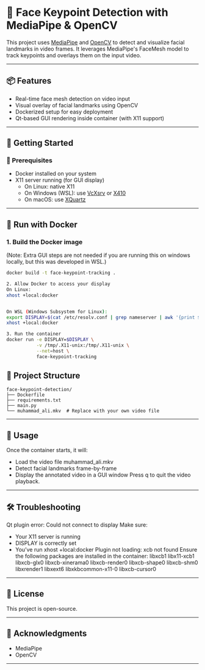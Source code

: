 # 🧠 Face Keypoint Detection with MediaPipe & OpenCV

This project uses [MediaPipe](https://mediapipe.dev/) and [OpenCV](https://opencv.org/) to detect and visualize facial landmarks in video frames. It leverages MediaPipe's FaceMesh model to track keypoints and overlays them on the input video.

---

## 📦 Features

- Real-time face mesh detection on video input
- Visual overlay of facial landmarks using OpenCV
- Dockerized setup for easy deployment
- Qt-based GUI rendering inside container (with X11 support)

---

## 🚀 Getting Started

### 🔧 Prerequisites

- Docker installed on your system
- X11 server running (for GUI display)
  - On Linux: native X11
  - On Windows (WSL): use [VcXsrv](https://sourceforge.net/projects/vcxsrv/) or [X410](https://x410.dev/)
  - On macOS: use [XQuartz](https://www.xquartz.org/)

---

## 🐳 Run with Docker

### 1. Build the Docker image

(Note: Extra GUI steps are not needed if you are running this on windows locally, but this was developed in WSL.)

```bash
docker build -t face-keypoint-tracking .

2. Allow Docker to access your display
On Linux:
xhost +local:docker


On WSL (Windows Subsystem for Linux):
export DISPLAY=$(cat /etc/resolv.conf | grep nameserver | awk '{print $2}'):0
xhost +local:docker

3. Run the container
docker run -e DISPLAY=$DISPLAY \
           -v /tmp/.X11-unix:/tmp/.X11-unix \
           --net=host \
           face-keypoint-tracking

```

## 📂 Project Structure

```
face-keypoint-detection/
├── Dockerfile
├── requirements.txt
├── main.py
└── muhammad_ali.mkv  # Replace with your own video file
```

---

## 🧪 Usage

Once the container starts, it will:
- Load the video file muhammad_ali.mkv
- Detect facial landmarks frame-by-frame
- Display the annotated video in a GUI window
Press q to quit the video playback.

---

## 🛠 Troubleshooting

Qt plugin error: Could not connect to display
Make sure:
- Your X11 server is running
- DISPLAY is correctly set
- You’ve run xhost +local:docker
Plugin not loading: xcb not found
Ensure the following packages are installed in the container:
libxcb1 libx11-xcb1 libxcb-glx0 libxcb-xinerama0 libxcb-render0 libxcb-shape0 libxcb-shm0 libxrender1 libxext6 libxkbcommon-x11-0 libxcb-cursor0

---

## 📜 License

This project is open-source.

---

## 🙌 Acknowledgments

- MediaPipe
- OpenCV

---

